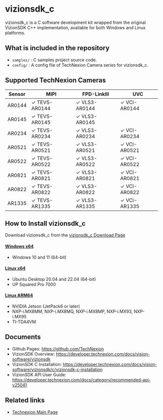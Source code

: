 # vizionsdk_c
vizionsdk_c is a C software development kit wrapped from the original VizionSDK C++ implementation, available for both Windows and Linux platforms.

## What is included in the repository
- `samples/` : C samples project source code.
- `config/` : A config file of TechNexion Camera series for vizionsdk_c.

## Supported TechNexion Cameras

| Sensor | MIPI           | FPD-LinkIII      | UVC            |
|--------|----------------|------------------|----------------|
| AR0144 | ✓ TEVS-AR0144  | ✓ VLS3-AR0144    | ✓ VCI-AR0144   |
| AR0145 | ✓ TEVS-AR0145  | ✓ VLS3-AR0145    |                |
| AR0234 | ✓ TEVS-AR0234  | ✓ VLS3-AR0234    | ✓ VCI-AR0234   |
| AR0521 | ✓ TEVS-AR0521  | ✓ VLS3-AR0521    | ✓ VCI-AR0521   |
| AR0522 | ✓ TEVS-AR0522  | ✓ VLS3-AR0522    | ✓ VCI-AR0522   |
| AR0821 | ✓ TEVS-AR0821  | ✓ VLS3-AR0821    | ✓ VCI-AR0821   |
| AR0822 | ✓ TEVS-AR0822  | ✓ VLS3-AR0822    | ✓ VCI-AR0822   |
| AR1335 | ✓ TEVS-AR1335  | ✓ VLS3-AR1335    | ✓ VCI-AR1335   |
  
## How to Install vizionsdk_c
Download vizionsdk_c from the [vizionsdk_c Download Page](https://github.com/TechNexion-Vision/vizionsdk/releases)

#### [Windows x64](https://developer.technexion.com/docs/vision-software/vizionsdk/c/vizionsdk-c-installation#windows-x64)
- Windows 10 and 11 (64-bit)
#### [Linux x64](https://developer.technexion.com/docs/vision-software/vizionsdk/c/vizionsdk-c-installation#linux-x64)
- Ubuntu Desktop 20.04 and 22.04 (64-bit)
- UP Squared Pro 7000
#### [Linux ARM64](https://developer.technexion.com/docs/vision-software/vizionsdk/c/vizionsdk-c-installation#linux-arm64)
- NVIDIA Jetson (JetPack6 or later)
- NXP-i.MX8MM, NXP-i.MX8MQ, NXP-i.MX8MP, NXP-i.MX93, NXP-i.MX95
- TI-TDA4VM

## Documents
- Github Pages: https://github.com/TechNexion
- VizionSDK Overview: https://developer.technexion.com/docs/vision-software/vizionsdk
- VizionSDK C Installation: https://developer.technexion.com/docs/vision-software/vizionsdk/c/vizionsdk-c-installation
- VizionSDK API User Guide: https://developer.technexion.com/docs/category/recommended-api-v25041

## Related links
- [Technexion Main Page](https://www.technexion.com/)